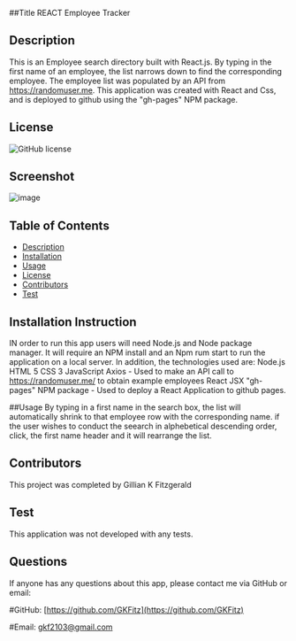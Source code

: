 ##Title 
REACT Employee Tracker

## Description
This is an Employee search directory built with React.js. By typing in the first name of an employee, the list narrows down to find the corresponding employee.
The employee list was populated by an API from https://randomuser.me. This application was created with React and Css, and is deployed to github using the "gh-pages" NPM package.


## License
![GitHub license](https://img.shields.io/badge/license-MIT-blue.svg)

## Screenshot
![image](https://user-images.githubusercontent.com/73301331/114512593-44ecb600-9c07-11eb-95e9-d11558c9d3db.png)

## Table of Contents
* [Description](#Description)
* [Installation](#Installation)
* [Usage](#Usage)
* [License](#License)
* [Contributors](#Contributors)
* [Test](#Test)


## Installation Instruction
IN order to run this app users will need Node.js and Node package manager. It will require an NPM install and an Npm rum start to run the application on a local server. In addition, the technologies used are:
Node.js
HTML 5
CSS 3
JavaScript
Axios - Used to make an API call to https://randomuser.me/ to obtain example employees
React
JSX
"gh-pages" NPM package - Used to deploy a React Application to github pages.


##Usage 
By typing in a first name in the search box, the list will automatically shrink to that employee row with the corresponding name. if the user wishes to conduct the seearch in alphebetical descending order, click, the first name header and it will rearrange the list.


## Contributors
This project was completed by Gillian K Fitzgerald

## Test
This application was not developed with any tests.

## Questions
If anyone has any questions about this app, please contact me via GitHub or email:

#GitHub: [https://github.com/GKFitz](https://github.com/GKFitz)

#Email: [gkf2103@gmail.com](gkf2103@gmail.com)
